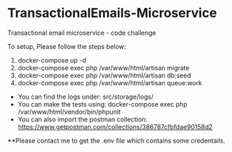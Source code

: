 # TransactionalEmails-Microservice

Transactional email microservice - code challenge

To setup, Please follow the steps below:

1) docker-compose up -d
2) docker-compose exec php /var/www/html/artisan migrate
3) docker-compose exec php /var/www/html/artisan db:seed
4) docker-compose exec php /var/www/html/artisan queue:work

- You can find the logs under: src/storage/logs/
- You can make the tests using: docker-compose exec php /var/www/html/vendor/bin/phpunit
- You can also import the postman collection: https://www.getpostman.com/collections/386787cfbfdae90158d2

**Please contact me to get the .env file which contains some credentails.
